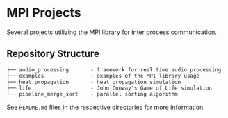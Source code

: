 # MPI Projects
Several projects utilizing the MPI library for inter process communication.

## Repository Structure
```
├── audio_processing       - framework for real time audio processing
├── examples               - examples of the MPI library usage
├── heat_propagation       - heat propagation simulation
├── life                   - John Conway's Game of Life simulation
└── pipeline_merge_sort    - parallel sorting algorithm
```
See `README.md` files in the respective directories for more information.